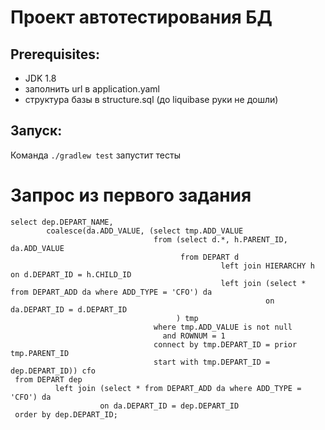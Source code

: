 # Проект автотестирования БД

## Prerequisites:
* JDK 1.8
* заполнить url в application.yaml
* структура базы в structure.sql (до liquibase руки не дошли)

## Запуск:
Команда `./gradlew test` запустит тесты

# Запрос из первого задания
```
select dep.DEPART_NAME,
        coalesce(da.ADD_VALUE, (select tmp.ADD_VALUE
                                from (select d.*, h.PARENT_ID, da.ADD_VALUE
                                      from DEPART d
                                               left join HIERARCHY h on d.DEPART_ID = h.CHILD_ID
                                               left join (select * from DEPART_ADD da where ADD_TYPE = 'CFO') da
                                                         on da.DEPART_ID = d.DEPART_ID
                                     ) tmp
                                where tmp.ADD_VALUE is not null
                                  and ROWNUM = 1
                                connect by tmp.DEPART_ID = prior tmp.PARENT_ID
                                start with tmp.DEPART_ID = dep.DEPART_ID)) cfo
 from DEPART dep
          left join (select * from DEPART_ADD da where ADD_TYPE = 'CFO') da
                    on da.DEPART_ID = dep.DEPART_ID
 order by dep.DEPART_ID;
 ```
